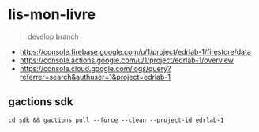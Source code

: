 # lis-mon-livre

> develop branch

  - https://console.firebase.google.com/u/1/project/edrlab-1/firestore/data
  - https://console.actions.google.com/u/1/project/edrlab-1/overview
  - https://console.cloud.google.com/logs/query?referrer=search&authuser=1&project=edrlab-1

## gactions sdk

`cd sdk && gactions pull --force --clean --project-id edrlab-1`
